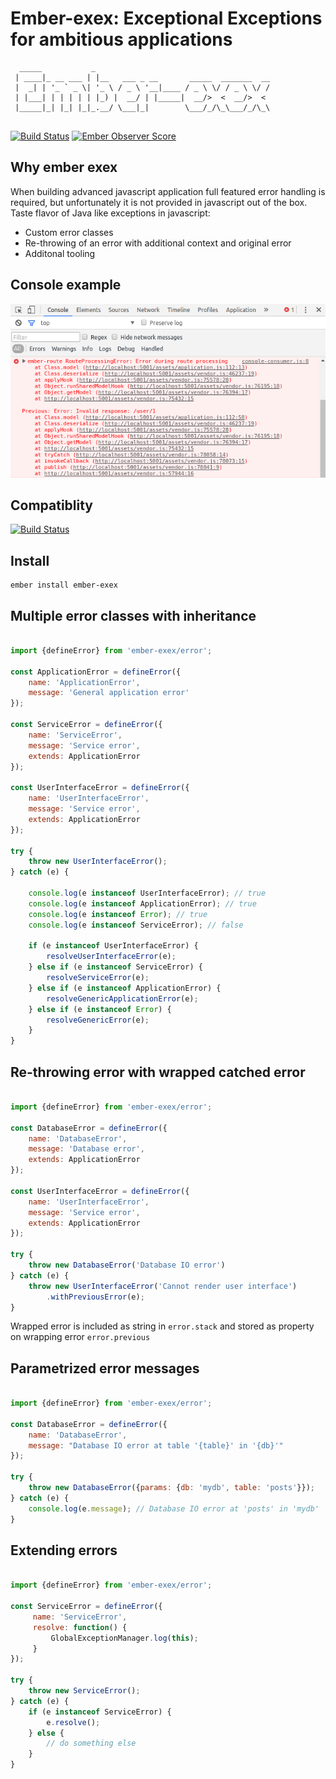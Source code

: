# Ember-exex: Exceptional Exceptions for ambitious applications

```
  _____           _                                       
 | ____|_ __ ___ | |__   ___ _ __       _____  _______  __
 |  _| | '_ ` _ \| '_ \ / _ \ '__|____ / _ \ \/ / _ \ \/ /
 | |___| | | | | | |_) |  __/ | |_____|  __/>  <  __/>  < 
 |_____|_| |_| |_|_.__/ \___|_|        \___/_/\_\___/_/\_\
                                                               
```

[![Build Status](https://travis-ci.org/janmisek/ember-exex.svg)](https://travis-ci.org/janmisek/ember-exex) 
[![Ember Observer Score](http://emberobserver.com/badges/ember-exex.svg)](https://emberobserver.com/addons/ember-exex)

## Why ember exex

When building advanced javascript application full featured error handling is required, but unfortunately it is not provided in javascript out of the box. Taste flavor of Java like exceptions in javascript:
- Custom error classes
- Re-throwing of an error with additional context and original error
- Additonal tooling

## Console example

![alt tag](https://raw.githubusercontent.com/janmisek/ember-exex/master/github/error.png)

## Compatiblity
[![Build Status](https://saucelabs.com/browser-matrix/janmisek.svg)](https://saucelabs.com/u/janmisek)

## Install
```
ember install ember-exex

```

## Multiple error classes with inheritance
```javascript

import {defineError} from 'ember-exex/error';

const ApplicationError = defineError({
    name: 'ApplicationError', 
    message: 'General application error'
});

const ServiceError = defineError({
    name: 'ServiceError', 
    message: 'Service error', 
    extends: ApplicationError
});

const UserInterfaceError = defineError({
    name: 'UserInterfaceError', 
    message: 'Service error', 
    extends: ApplicationError
});

try {
    throw new UserInterfaceError();
} catch (e) {

    console.log(e instanceof UserInterfaceError); // true
    console.log(e instanceof ApplicationError); // true
    console.log(e instanceof Error); // true
    console.log(e instanceof ServiceError); // false
    
    if (e instanceof UserInterfaceError) {
        resolveUserInterfaceError(e);
    } else if (e instanceof ServiceError) {
        resolveServiceError(e);
    } else if (e instanceof ApplicationError) {
        resolveGenericApplicationError(e);
    } else if (e instanceof Error) {
        resolveGenericError(e);
    }
}
```

## Re-throwing error with wrapped catched error

```javascript

import {defineError} from 'ember-exex/error';

const DatabaseError = defineError({
    name: 'DatabaseError', 
    message: 'Database error', 
    extends: ApplicationError
});
      
const UserInterfaceError = defineError({
    name: 'UserInterfaceError', 
    message: 'Service error', 
    extends: ApplicationError
});

try {
    throw new DatabaseError('Database IO error')
} catch (e) {
    throw new UserInterfaceError('Cannot render user interface')
        .withPreviousError(e);
}
```

Wrapped error is included as string in `error.stack` and stored as property on wrapping error `error.previous`


## Parametrized error messages
```javascript

import {defineError} from 'ember-exex/error';

const DatabaseError = defineError({
    name: 'DatabaseError', 
    message: "Database IO error at table '{table}' in '{db}'"
});

try {
    throw new DatabaseError({params: {db: 'mydb', table: 'posts'}});
} catch (e) {
    console.log(e.message); // Database IO error at 'posts' in 'mydb'
}
```

## Extending errors
```javascript

import {defineError} from 'ember-exex/error';

const ServiceError = defineError({
     name: 'ServiceError', 
     resolve: function() {
         GlobalExceptionManager.log(this);
     }
});

try {
    throw new ServiceError();
} catch (e) {
    if (e instanceof ServiceError) {
        e.resolve();
    } else {
        // do something else
    }
}
```



